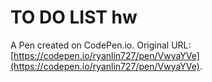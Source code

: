 # TO DO LIST hw

A Pen created on CodePen.io. Original URL: [https://codepen.io/ryanlin727/pen/VwyaYVe](https://codepen.io/ryanlin727/pen/VwyaYVe).


